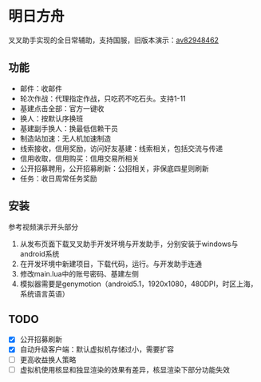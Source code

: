 # 明日方舟

叉叉助手实现的全日常辅助，支持国服，旧版本演示：[av82948462](https://www.bilibili.com/video/av82948462/)  


## 功能

- 邮件：收邮件
- 轮次作战：代理指定作战，只吃药不吃石头。支持1-11
- 基建点击全部：官方一键收
- 换人：按默认序换班
- 基建副手换人：换最低信赖干员
- 制造站加速：无人机加速制造
- 线索接收，信用奖励，访问好友基建：线索相关，包括交流与传递
- 信用收取，信用购买：信用交易所相关
- 公开招募聘用，公开招募刷新：公招相关，非保底四星则刷新
- 任务：收日周常任务奖励

## 安装
参考视频演示开头部分
1. 从发布页面下载叉叉助手开发环境与开发助手，分别安装于windows与android系统
2. 在开发环境中新建项目，下载代码，运行。与开发助手连通
3. 修改main.lua中的账号密码、基建左侧
4. 模拟器需要是genymotion（android5.1，1920x1080，480DPI，时区上海，系统语言英语）


## TODO 

- [x] 公开招募刷新
- [x] 自动升级客户端：默认虚拟机存储过小，需要扩容
- [ ] 更高收益换人策略
- [ ] 虚拟机使用核显和独显渲染的效果有差异，核显渲染下部分功能失效